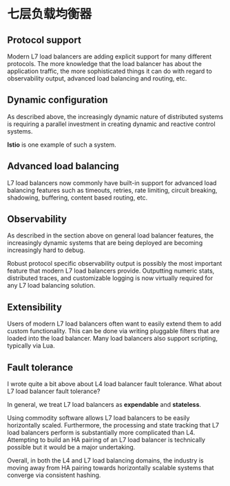 # 七层负载均衡器
## Protocol support
Modern L7 load balancers are adding explicit support for many different protocols. The more knowledge that the load balancer has about the application traffic, the more sophisticated things it can do with regard to observability output, advanced load balancing and routing, etc. 

## Dynamic configuration
As described above, the increasingly dynamic nature of distributed systems is requiring a parallel investment in creating dynamic and reactive control systems. 

**Istio** is one example of such a system.

## Advanced load balancing
L7 load balancers now commonly have built-in support for advanced load balancing features such as timeouts, retries, rate limiting, circuit breaking, shadowing, buffering, content based routing, etc.

## Observability
As described in the section above on general load balancer features, the increasingly dynamic systems that are being deployed are becoming increasingly hard to debug. 

Robust protocol specific observability output is possibly the most important feature that modern L7 load balancers provide. Outputting numeric stats, distributed traces, and customizable logging is now virtually required for any L7 load balancing solution.

## Extensibility
Users of modern L7 load balancers often want to easily extend them to add custom functionality. This can be done via writing pluggable filters that are loaded into the load balancer. Many load balancers also support scripting, typically via Lua.

## Fault tolerance
I wrote quite a bit above about L4 load balancer fault tolerance. What about L7 load balancer fault tolerance? 

In general, we treat L7 load balancers as **expendable** and **stateless**. 

Using commodity software allows L7 load balancers to be easily horizontally scaled. 
Furthermore, the processing and state tracking that L7 load balancers perform is substantially more complicated than L4. 
Attempting to build an HA pairing of an L7 load balancer is technically possible but it would be a major undertaking.

Overall, in both the L4 and L7 load balancing domains, the industry is moving away from HA pairing towards horizontally scalable systems that converge via consistent hashing.
